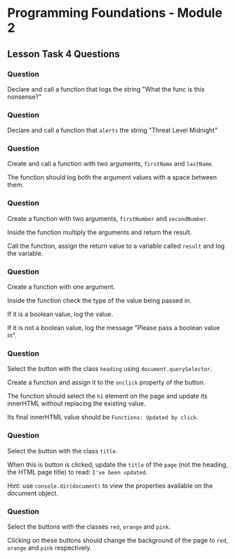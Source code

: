 # Programming Foundations - Module 2

## Lesson Task 4 Questions

### Question

Declare and call a function that logs the string "What the func is this nonsense?"

### Question

Declare and call a function that `alerts` the string "Threat Level Midnight"

### Question

Create and call a function with two arguments, `firstName` and `lastName`.

The function should log both the argument values with a space between them.

### Question

Create a function with two arguments, `firstNumber` and `secondNumber`.

Inside the function multiply the arguments and return the result.

Call the function, assign the return value to a variable called `result` and log the variable.

### Question

Create a function with one argument.

Inside the function check the type of the value being passed in.

If it is a boolean value, log the value.

If it is not a boolean value, log the message "Please pass a boolean value in".

### Question

Select the button with the class `heading` using `document.querySelector`.

Create a function and assign it to the `onclick` property of the button.

The function should select the `h1` element on the page and update its innerHTML without replacing the existing value.

Its final innerHTML value should be `Functions: Updated by click`.

### Question

Select the button with the class `title`.

When this is button is clicked, update the `title` of the `page` (not the heading, the HTML page title) to read: `I've been updated`.

Hint: use `console.dir(document)` to view the properties available on the document object.

### Question

Select the buttons with the classes `red`, `orange` and `pink`.

Clicking on these buttons should change the background of the page to `red`, `orange` and `pink` respectively.
